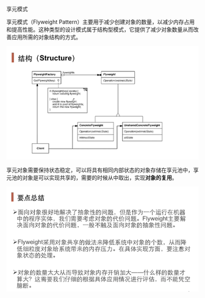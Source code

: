 享元模式

享元模式（Flyweight Pattern）主要用于减少创建对象的数量，以减少内存占用和提高性能。这种类型的设计模式属于结构型模式，它提供了减少对象数量从而改善应用所需的对象结构的方式。

![image-20210102123102607](../assets/image-20210102123102607.png)

享元对象需要保持状态稳定，可以将具有相同内部状态的对象存储在享元池中，享元池的对象是可以实现共享的，需要的时候从中取出，实现**对象的复用**。

![image-20210102123107658](../assets/image-20210102123107658.png)